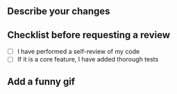 ## Describe your changes


## Checklist before requesting a review
- [ ] I have performed a self-review of my code
- [ ] If it is a core feature, I have added thorough tests

## Add a funny gif
